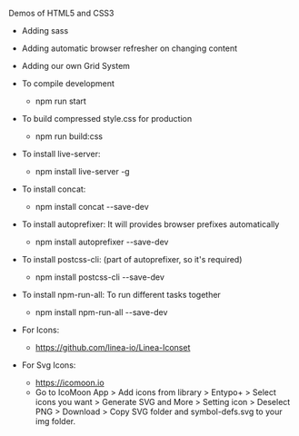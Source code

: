 Demos of HTML5 and CSS3

* Adding sass
* Adding automatic browser refresher on changing content
* Adding our own Grid System

* To compile development
    - npm run start
* To build compressed style.css for production
    - npm run build:css

* To install live-server:
    - npm install live-server -g
* To install concat:
    - npm install concat --save-dev
* To install autoprefixer: It will provides browser prefixes automatically
    - npm install autoprefixer --save-dev
* To install postcss-cli: (part of autoprefixer, so it's required)
    - npm install postcss-cli --save-dev
* To install npm-run-all: To run different tasks together
    - npm install npm-run-all --save-dev


* For Icons:
    - https://github.com/linea-io/Linea-Iconset
* For Svg Icons:
    - https://icomoon.io 
    - Go to IcoMoon App > Add icons from library > Entypo+ > Select icons you want > Generate SVG and More > Setting icon > Deselect PNG > Download > Copy SVG folder and symbol-defs.svg to your img folder.
